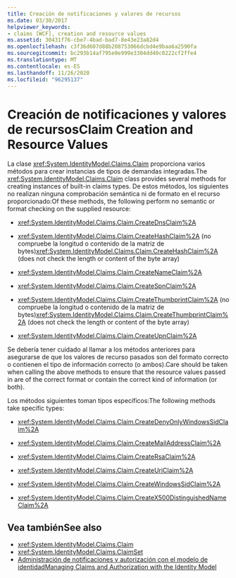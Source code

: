 ```yaml
---
title: Creación de notificaciones y valores de recursos
ms.date: 03/30/2017
helpviewer_keywords:
- claims [WCF], creation and resource values
ms.assetid: 30431f76-cbe7-4bad-bad7-8e43e23a82d4
ms.openlocfilehash: c3f36d607d88b208753066dcbd4e9baa6a2590fa
ms.sourcegitcommit: bc293b14af795e0e999e3304dd40c0222cf2ffe4
ms.translationtype: MT
ms.contentlocale: es-ES
ms.lasthandoff: 11/26/2020
ms.locfileid: "96295137"
---
```

# <a name="claim-creation-and-resource-values"></a><span data-ttu-id="f891c-102">Creación de notificaciones y valores de recursos</span><span class="sxs-lookup"><span data-stu-id="f891c-102">Claim Creation and Resource Values</span></span>

<span data-ttu-id="f891c-103">La clase <xref:System.IdentityModel.Claims.Claim> proporciona varios métodos para crear instancias de tipos de demandas integradas.</span><span class="sxs-lookup"><span data-stu-id="f891c-103">The <xref:System.IdentityModel.Claims.Claim> class provides several methods for creating instances of built-in claims types.</span></span> <span data-ttu-id="f891c-104">De estos métodos, los siguientes no realizan ninguna comprobación semántica ni de formato en el recurso proporcionado:</span><span class="sxs-lookup"><span data-stu-id="f891c-104">Of these methods, the following perform no semantic or format checking on the supplied resource:</span></span>  
  
- <xref:System.IdentityModel.Claims.Claim.CreateDnsClaim%2A>  
  
- <span data-ttu-id="f891c-105"><xref:System.IdentityModel.Claims.Claim.CreateHashClaim%2A> (no compruebe la longitud o contenido de la matriz de bytes)</span><span class="sxs-lookup"><span data-stu-id="f891c-105"><xref:System.IdentityModel.Claims.Claim.CreateHashClaim%2A> (does not check the length or content of the byte array)</span></span>  
  
- <xref:System.IdentityModel.Claims.Claim.CreateNameClaim%2A>  
  
- <xref:System.IdentityModel.Claims.Claim.CreateSpnClaim%2A>  
  
- <span data-ttu-id="f891c-106"><xref:System.IdentityModel.Claims.Claim.CreateThumbprintClaim%2A> (no compruebe la longitud o contenido de la matriz de bytes)</span><span class="sxs-lookup"><span data-stu-id="f891c-106"><xref:System.IdentityModel.Claims.Claim.CreateThumbprintClaim%2A> (does not check the length or content of the byte array)</span></span>  
  
- <xref:System.IdentityModel.Claims.Claim.CreateUpnClaim%2A>  
  
 <span data-ttu-id="f891c-107">Se debería tener cuidado al llamar a los métodos anteriores para asegurarse de que los valores de recurso pasados son del formato correcto o contienen el tipo de información correcto (o ambos).</span><span class="sxs-lookup"><span data-stu-id="f891c-107">Care should be taken when calling the above methods to ensure that the resource values passed in are of the correct format or contain the correct kind of information (or both).</span></span>  
  
 <span data-ttu-id="f891c-108">Los métodos siguientes toman tipos específicos:</span><span class="sxs-lookup"><span data-stu-id="f891c-108">The following methods take specific types:</span></span>  
  
- <xref:System.IdentityModel.Claims.Claim.CreateDenyOnlyWindowsSidClaim%2A>  
  
- <xref:System.IdentityModel.Claims.Claim.CreateMailAddressClaim%2A>  
  
- <xref:System.IdentityModel.Claims.Claim.CreateRsaClaim%2A>  
  
- <xref:System.IdentityModel.Claims.Claim.CreateUriClaim%2A>  
  
- <xref:System.IdentityModel.Claims.Claim.CreateWindowsSidClaim%2A>  
  
- <xref:System.IdentityModel.Claims.Claim.CreateX500DistinguishedNameClaim%2A>  
  
## <a name="see-also"></a><span data-ttu-id="f891c-109">Vea también</span><span class="sxs-lookup"><span data-stu-id="f891c-109">See also</span></span>

- <xref:System.IdentityModel.Claims.Claim>
- <xref:System.IdentityModel.Claims.ClaimSet>
- [<span data-ttu-id="f891c-110">Administración de notificaciones y autorización con el modelo de identidad</span><span class="sxs-lookup"><span data-stu-id="f891c-110">Managing Claims and Authorization with the Identity Model</span></span>](managing-claims-and-authorization-with-the-identity-model.md)
